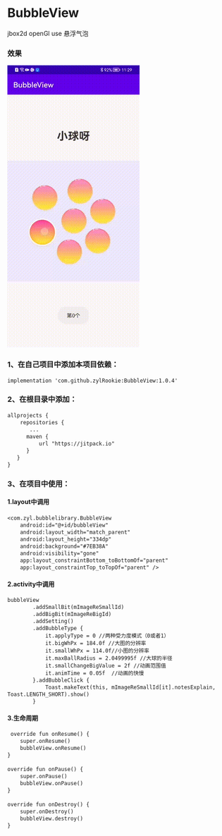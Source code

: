 # BubbleView
jbox2d openGl use 悬浮气泡

### 效果

![](screenshot/imageShow.gif)

### 1、在自己项目中添加本项目依赖：

    implementation 'com.github.zylRookie:BubbleView:1.0.4'

### 2、在根目录中添加：

    allprojects {
        repositories {
           ...
          maven {
              url "https://jitpack.io"
          }
       }
    }
  
 ### 3、在项目中使用：
  
  #### 1.layout中调用
  
    <com.zyl.bubblelibrary.BubbleView
        android:id="@+id/bubbleView"
        android:layout_width="match_parent"
        android:layout_height="334dp"
        android:background="#7EB38A"
        android:visibility="gone"
        app:layout_constraintBottom_toBottomOf="parent"
        app:layout_constraintTop_toTopOf="parent" />
        
  #### 2.activity中调用
  
    bubbleView
            .addSmallBit(mImageReSmallId)
            .addBigBit(mImageReBigId)
            .addSetting()
            .addBubbleType {
                it.applyType = 0 //两种受力度模式（0或者1）
                it.bigWhPx = 184.0f //大图的分辨率
                it.smallWhPx = 114.0f//小图的分辨率
                it.maxBallRadius = 2.0499995f //大球的半径
                it.smallChangeBigValue = 2f //动画范围值
                it.animTime = 0.05f  //动画的快慢
            }.addBubbleClick {
                Toast.makeText(this, mImageReSmallId[it].notesExplain, Toast.LENGTH_SHORT).show()
            }
       
       
   #### 3.生命周期
    
     override fun onResume() {
        super.onResume()
        bubbleView.onResume()
    }

    override fun onPause() {
        super.onPause()
        bubbleView.onPause()
    }

    override fun onDestroy() {
        super.onDestroy()
        bubbleView.destroy()
    } 
